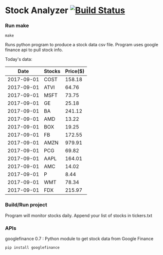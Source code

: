 # Stock Analyzer [![Build Status](https://travis-ci.org/ogoyal/StockAnalyzer.svg?branch=master)](https://travis-ci.org/ogoyal/StockAnalyzer)

### Run make
```
make
```

Runs python program to produce a stock data csv file. Program uses google finance api to pull stock info.

Today's data:

| Date| Stocks| Price($) | 
| --- | --- | ---  | 
| 2017-09-01| COST| 158.18 | 
| 2017-09-01| ATVI| 64.76 | 
| 2017-09-01| MSFT| 73.75 | 
| 2017-09-01| GE| 25.18 | 
| 2017-09-01| BA| 241.12 | 
| 2017-09-01| AMD| 13.22 | 
| 2017-09-01| BOX| 19.25 | 
| 2017-09-01| FB| 172.55 | 
| 2017-09-01| AMZN| 979.91 | 
| 2017-09-01| PCG| 69.82 | 
| 2017-09-01| AAPL| 164.01 | 
| 2017-09-01| AMC| 14.02 | 
| 2017-09-01| P| 8.44 | 
| 2017-09-01| WMT| 78.34 | 
| 2017-09-01| FDX| 215.97 | 

### Build/Run project

Program will monitor stocks daily. Append your list of stocks in tickers.txt

### APIs
googlefinance 0.7 : Python module to get stock data from Google Finance

```
pip install googlefinance
```

